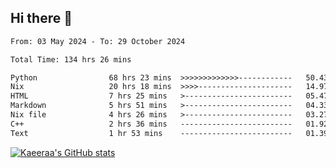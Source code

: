 ## Hi there 👋

<!--START_SECTION:waka-->

```txt
From: 03 May 2024 - To: 29 October 2024

Total Time: 134 hrs 26 mins

Python                68 hrs 23 mins  >>>>>>>>>>>>>------------   50.43 %
Nix                   20 hrs 18 mins  >>>>---------------------   14.97 %
HTML                  7 hrs 25 mins   >------------------------   05.47 %
Markdown              5 hrs 51 mins   >------------------------   04.33 %
Nix file              4 hrs 26 mins   >------------------------   03.27 %
C++                   2 hrs 36 mins   -------------------------   01.92 %
Text                  1 hr 53 mins    -------------------------   01.39 %
```

<!--END_SECTION:waka-->

[![Kaeeraa's GitHub stats](https://github-readme-stats.vercel.app/api?username=kaeeraa)](https://github.com/kaeeraa/github-readme-stats)
